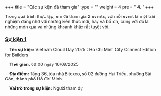 +++
title = "Các sự kiện đã tham gia"
type = ""
weight = 4
pre = " <b> 4. </b> "
+++

Trong quá trình thực tập, em đã tham gia 2 events, với mỗi event là một trải nghiệm đáng nhớ với những kiến thức mới, hay và bổ ích, cùng với đó là nhứng món quà và những khoảnh khắc rất tuyệt vời.

### [Sự kiện 1](4.1-Event1/)
&emsp;**Tên sự kiện:** Vietnam Cloud Day 2025 : Ho Chi Minh City Connect Edition for Builders

&emsp;**Thời gian:** 09:00 ngày 18/09/2025

&emsp;**Địa điểm:** Tầng 36, tòa nhà Bitexco, số 02 đường Hải Triều, phường Sài Gòn, thành phố Hồ Chí Minh

&emsp;**Vai trò trong sự kiện:** Người tham dự 
